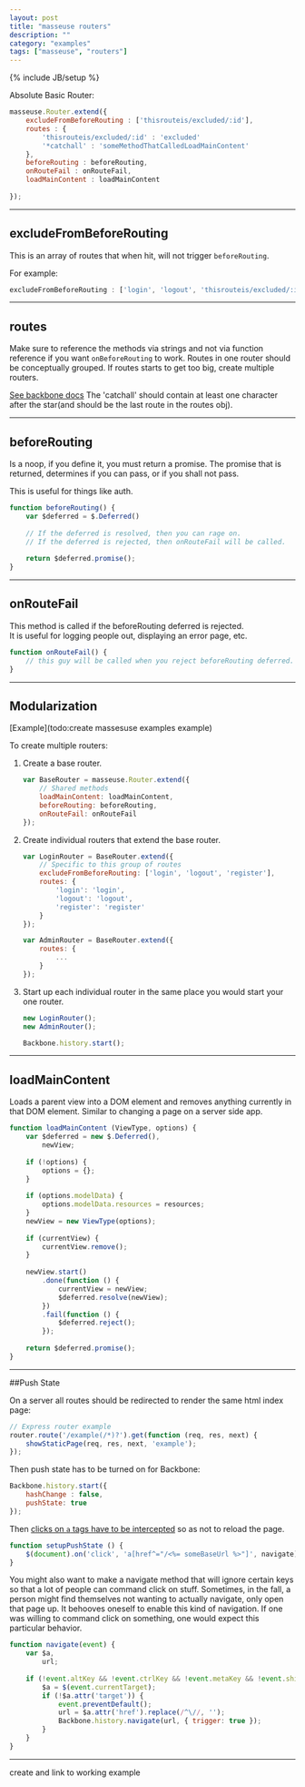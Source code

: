 ```yaml
---
layout: post
title: "masseuse routers"
description: ""
category: "examples"
tags: ["masseuse", "routers"]
---
```

{% include JB/setup %}

Absolute Basic Router:

```javascript
masseuse.Router.extend({
    excludeFromBeforeRouting : ['thisrouteis/excluded/:id'],
    routes : {
        'thisrouteis/excluded/:id' : 'excluded'
        '*catchall' : 'someMethodThatCalledLoadMainContent'
    },
    beforeRouting : beforeRouting,
    onRouteFail : onRouteFail,
    loadMainContent : loadMainContent
    
});

```

---

## excludeFromBeforeRouting

This is an array of routes that when hit, will not trigger `beforeRouting`.

For example:

```javascript
excludeFromBeforeRouting : ['login', 'logout', 'thisrouteis/excluded/:id'],
```

---

## routes

Make sure to reference the methods via strings and not via function reference if you want `onBeforeRouting` to work.
Routes in one router should be conceptually grouped.
If routes starts to get too big, create multiple routers.

[See backbone docs](http://backbonejs.org/#Router-routes)
The 'catchall' should contain at least one character after the star(and should be the last route in the routes obj).

---

## beforeRouting
Is a noop, if you define it, you must return a promise.
The promise that is returned, determines if you can pass, or if you shall not pass.

This is useful for things like auth.

```javascript
function beforeRouting() {
    var $deferred = $.Deferred()
   
    // If the deferred is resolved, then you can rage on.
    // If the deferred is rejected, then onRouteFail will be called.
    
    return $deferred.promise();
}
```

---

## onRouteFail
This method is called if the beforeRouting deferred is rejected.  
It is useful for logging people out, displaying an error page, etc. 

```javascript
function onRouteFail() {
    // this guy will be called when you reject beforeRouting deferred.
}
```    
    
---

## Modularization

[Example](todo:create massesuse examples example)

To create multiple routers:

1. Create a base router.

    ```javascript
    var BaseRouter = masseuse.Router.extend({
        // Shared methods
        loadMainContent: loadMainContent,
        beforeRouting: beforeRouting,
        onRouteFail: onRouteFail
    });
    ```
    
1. Create individual routers that extend the base router.

    ```javascript
    var LoginRouter = BaseRouter.extend({
        // Specific to this group of routes
        excludeFromBeforeRouting: ['login', 'logout', 'register'],
        routes: {
            'login': 'login',
            'logout': 'logout',
            'register': 'register'
        }
    });
    
    var AdminRouter = BaseRouter.extend({
        routes: {
            ...
        }
    });
    ```
    
1. Start up each individual router in the same place you would start your one router.

    ```javascript
    new LoginRouter();
    new AdminRouter();
    
    Backbone.history.start();
    ```

---

## loadMainContent

Loads a parent view into a DOM element and removes anything currently in that DOM element. Similar to changing a page
on a server side app.

```javascript
function loadMainContent (ViewType, options) {
    var $deferred = new $.Deferred(),
        newView;
    
    if (!options) {
        options = {};
    }
    
    if (options.modelData) {
        options.modelData.resources = resources;
    }
    newView = new ViewType(options);
    
    if (currentView) {
        currentView.remove();
    }
    
    newView.start()
        .done(function () {
            currentView = newView;
            $deferred.resolve(newView);
        })
        .fail(function () {
            $deferred.reject();
        });
    
    return $deferred.promise();
}
```

---

##Push State

On a server all routes should be redirected to render the same html index page:

```javascript
// Express router example
router.route('/example(/*)?').get(function (req, res, next) {
    showStaticPage(req, res, next, 'example');
});
```

Then push state has to be turned on for Backbone:

```javascript
Backbone.history.start({
    hashChange : false,
    pushState: true
});
```

Then [clicks on `a` tags have to be intercepted](http://stackoverflow.com/questions/9328513/backbone-js-and-pushstate) 
so as not to reload the page. 

```javascript
function setupPushState () {
    $(document).on('click', 'a[href^="/<%= someBaseUrl %>"]', navigate);
}
```

You might also want to make a navigate method that will ignore certain keys so that a lot of people can command click on stuff. 
Sometimes, in the fall, a person might find themselves not wanting to actually navigate, only open that page up.
It behooves oneself to enable this kind of navigation. If one was willing to command click on something, one would expect this particular behavior. 
 
```javascript 
function navigate(event) {
    var $a,
        url;
        
    if (!event.altKey && !event.ctrlKey && !event.metaKey && !event.shiftKey) {
        $a = $(event.currentTarget);
        if (!$a.attr('target')) {
            event.preventDefault();
            url = $a.attr('href').replace(/^\//, '');
            Backbone.history.navigate(url, { trigger: true });
        }
    }
}
```
---


create and link to working example
